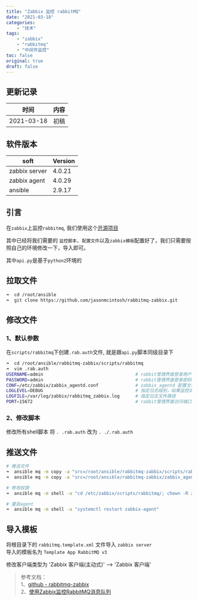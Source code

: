 ```yaml
---
title: "Zabbix 监控 rabbitMQ"
date: "2021-03-18"
categories:
    - "技术"
tags:
    - "zabbix"
    - "rabbitmq"
    - "中间件监控"
toc: false
original: true
draft: false
---
```


## 更新记录

| 时间       | 内容 |
| ---------- | ---- |
| 2021-03-18 | 初稿 |

## 软件版本

| soft          | Version |
| ------------- | ------- |
| zabbix server | 4.0.21  |
| zabbix agent  | 4.0.29  |
| ansible       | 2.9.17  |

## 引言

在`zabbix`上监控`rabbitmq`, 我们使用这个[开源项目](https://github.com/jasonmcintosh/rabbitmq-zabbix)  

其中已经将我们需要的 `监控脚本`、`配置文件`以及`zabbix模板`配置好了，我们只需要按照自己的环境修改一下，导入即可。  

其中`api.py`是基于`python2`环境的  

## 拉取文件

``` zsh
➜  cd /root/ansible
➜  git clone https://github.com/jasonmcintosh/rabbitmq-zabbix.git
```

## 修改文件

### 1、默认参数

在`scripts/rabbitmq`下创建`.rab.auth`文件, 就是跟`api.py`脚本同级目录下

``` zsh
➜  cd /root/ansible/rabbitmq-zabbix/scripts/rabbitmq
➜  vim .rab.auth
USERNAME=admin                                   # rabbit管理界面登录用户名
PASSWORD=admin                                   # rabbit管理界面登录密码
CONF=/etc/zabbix/zabbix_agentd.conf              # zabbix_agentd 配置文件路径
LOGLEVEL=DEBUG                                   # 指定日志级别，如果监控调试OK，可将此值改为INFO
LOGFILE=/var/log/zabbix/rabbitmq_zabbix.log      # 指定日志文件路径
PORT=15672                                       # rabbit管理界面访问端口
```

### 2、修改脚本

修改所有shell脚本
将 `. .rab.auth` 改为 `. ./.rab.auth`

## 推送文件

``` zsh
# 推送文件
➜  ansible mq -m copy -a "src=/root/ansible/rabbitmq-zabbix/scripts/rabbitmq/ dest=/etc/zabbix/scripts/rabbitmq/"
➜  ansible mq -m copy -a "src=/root/ansible/rabbitmq-zabbix/zabbix_agentd.d/zabbix-rabbitmq.conf dest=/etc/zabbix/zabbix_agentd.d/"

# 修改权限
➜  ansible mq -m shell -a "cd /etc/zabbix/scripts/rabbitmq/; chown -R zabbix:zabbix ./*; chmod u+x ./*"

# 重启agent
➜  ansible mq -m shell -a "systemctl restart zabbix-agent"
```

## 导入模板

将根目录下的 `rabbitmq.template.xml` 文件导入 `zabbix server`  
导入的模板名为 `Template App RabbitMQ v3`

修改客户端类型为 'Zabbix 客户端(主动式)' --> 'Zabbix 客户端'

> 参考文档：  
> 1、[github - rabbitmq-zabbix](https://github.com/jasonmcintosh/rabbitmq-zabbix)  
> 2、[使用Zabbix监控RabbitMQ消息队列](https://www.cnblogs.com/minseo/p/10309121.html)  
>